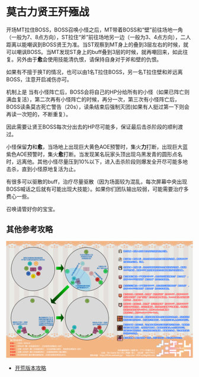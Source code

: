 # 莫古力贤王歼殛战

开场<Role name="tank" />MT拉住BOSS，BOSS召唤小怪之后，MT带着BOSS和“壁”前往场地一角（一般为7、8点方向），ST拉住“斧”前往场地另一边（一般为3、4点方向），二人距离以能嘲讽到BOSS贤王为准。当ST观察到MT身上的<Status :id="474" name="王室鼓舞" :stack="2"/>叠到3层左右的时候，就可以嘲讽BOSS。当MT发现ST身上的<Status :id="474" name="王室鼓舞" :stack="2"/>buff叠到3层的时候，就再嘲回来，如此往复。另外由于**愈**会使用技能清仇恨，请保持自身对于斧和壁的仇恨。

如果有不擅于换T的情况，也可以由1名T拉住BOSS，另一名T拉住壁和斧远离BOSS，注意开启减伤亦可。

机制上是 当有小怪阵亡后，BOSS会将自己的HP分给所有的小怪（如果已阵亡则满血复活），第二次再有小怪阵亡的时候，再分一次，第三次有小怪阵亡后，BOSS读条莫古死亡警告（20s），读条结束后强制灭团(如果有人挺过第一下则会再读一次短的，不断重复）。

因此需要让贤王BOSS每次分出去的HP尽可能多，保证最后击杀阶段的顺利渡过。

小怪保留**力**和**愈**，当场地上出现巨大黄色AOE预警时，<Role name="dps" />集火**力**打断，出现巨大蓝紫色AOE预警时，<Role name="dps" />集火**愈**打断。当发现某名玩家头顶出现乌黑发青的圆形点名时，远离他。其他小怪尽量压到10%以下，进入击杀阶段则爆发全开尽可能多地击杀，直到小怪原地复活为止。

有很多可以驱散的buff，<Role name="healer" />治疗尽量驱散（因为场面较为混乱，每次屏幕中央出现BOSS喊话之后就有可能出现大技能）。如果你们团队输出较弱，可能需要治疗多费心一些。

召唤请管好你的宝宝。

## 其他参考攻略

<img src="./duty.assets/67.jpg" width="600px" />

* [开荒版本攻略](http://ff14.17173.com/content/2014-07-13/20140713000745799.shtml)
